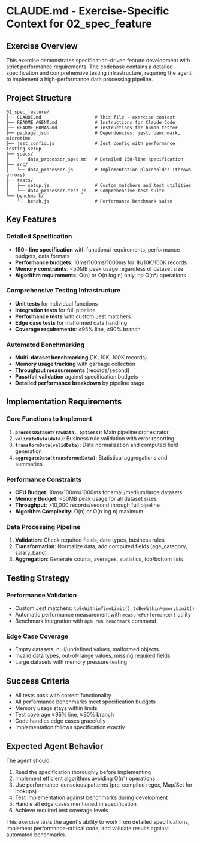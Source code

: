 # CLAUDE.md - Exercise-Specific Context for 02_spec_feature

## Exercise Overview
This exercise demonstrates specification-driven feature development with strict performance requirements. The codebase contains a detailed specification and comprehensive testing infrastructure, requiring the agent to implement a high-performance data processing pipeline.

## Project Structure
```
02_spec_feature/
├── CLAUDE.md                    # This file - exercise context
├── README_AGENT.md              # Instructions for Claude Code
├── README_HUMAN.md              # Instructions for human tester
├── package.json                 # Dependencies: jest, benchmark, microtime
├── jest.config.js               # Jest config with performance testing setup
├── specs/
│   └── data_processor_spec.md   # Detailed 150-line specification
├── src/
│   └── data_processor.js        # Implementation placeholder (throws errors)
├── tests/
│   ├── setup.js                 # Custom matchers and test utilities
│   └── data_processor.test.js   # Comprehensive test suite
└── benchmark/
    └── bench.js                 # Performance benchmark suite
```

## Key Features

### Detailed Specification
- **150+ line specification** with functional requirements, performance budgets, data formats
- **Performance budgets**: 10ms/100ms/1000ms for 1K/10K/100K records
- **Memory constraints**: <50MB peak usage regardless of dataset size
- **Algorithm requirements**: O(n) or O(n log n) only, no O(n²) operations

### Comprehensive Testing Infrastructure
- **Unit tests** for individual functions
- **Integration tests** for full pipeline
- **Performance tests** with custom Jest matchers
- **Edge case tests** for malformed data handling
- **Coverage requirements**: ≥95% line, ≥90% branch

### Automated Benchmarking
- **Multi-dataset benchmarking** (1K, 10K, 100K records)
- **Memory usage tracking** with garbage collection
- **Throughput measurements** (records/second)
- **Pass/fail validation** against specification budgets
- **Detailed performance breakdown** by pipeline stage

## Implementation Requirements

### Core Functions to Implement
1. **`processDataset(rawData, options)`**: Main pipeline orchestrator
2. **`validateData(data)`**: Business rule validation with error reporting
3. **`transformData(validData)`**: Data normalization and computed field generation
4. **`aggregateData(transformedData)`**: Statistical aggregations and summaries

### Performance Constraints
- **CPU Budget**: 10ms/100ms/1000ms for small/medium/large datasets
- **Memory Budget**: <50MB peak usage for all dataset sizes
- **Throughput**: >10,000 records/second through full pipeline
- **Algorithm Complexity**: O(n) or O(n log n) maximum

### Data Processing Pipeline
1. **Validation**: Check required fields, data types, business rules
2. **Transformation**: Normalize data, add computed fields (age_category, salary_band)
3. **Aggregation**: Generate counts, averages, statistics, top/bottom lists

## Testing Strategy

### Performance Validation
- Custom Jest matchers: `toBeWithinTimeLimit()`, `toBeWithinMemoryLimit()`
- Automatic performance measurement with `measurePerformance()` utility
- Benchmark integration with `npm run benchmark` command

### Edge Case Coverage
- Empty datasets, null/undefined values, malformed objects
- Invalid data types, out-of-range values, missing required fields
- Large datasets with memory pressure testing

## Success Criteria
- All tests pass with correct functionality
- All performance benchmarks meet specification budgets
- Memory usage stays within limits
- Test coverage ≥95% line, ≥90% branch
- Code handles edge cases gracefully
- Implementation follows specification exactly

## Expected Agent Behavior
The agent should:
1. Read the specification thoroughly before implementing
2. Implement efficient algorithms avoiding O(n²) operations
3. Use performance-conscious patterns (pre-compiled regex, Map/Set for lookups)
4. Test implementation against benchmarks during development
5. Handle all edge cases mentioned in specification
6. Achieve required test coverage levels

This exercise tests the agent's ability to work from detailed specifications, implement performance-critical code, and validate results against automated benchmarks.